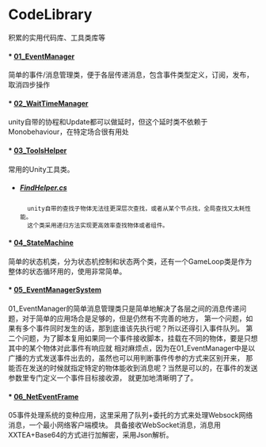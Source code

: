 # CodeLibrary
积累的实用代码库、工具类库等

#### * [01_EventManager](https://github.com/linguoyuan/CodeLibrary/tree/master/01_EventManager)
简单的事件/消息管理类，便于各层传递消息，包含事件类型定义，订阅，发布，取消四步操作

#### * [02_WaitTimeManager](https://github.com/linguoyuan/CodeLibrary/tree/master/02_WaitTimeManager)
unity自带的协程和Update都可以做延时，但这个延时类不依赖于Monobehaviour，在特定场合很有用处

#### * [03_ToolsHelper](https://github.com/linguoyuan/CodeLibrary/tree/master/03_ToolsHelper)
常用的Unity工具类。
 * ##### [FindHelper.cs](https://github.com/linguoyuan/CodeLibrary/blob/master/03_ToolsHelper/FindHelper.cs)
         unity自带的查找子物体无法往更深层次查找，或者从某个节点找，全局查找又太耗性能。
         这个类采用递归方法实现更高效率查找物体或者组件。
         
#### * [04_StateMachine](https://github.com/linguoyuan/CodeLibrary/tree/master/04_StateMachine)
简单的状态机类，分为状态机控制和状态两个类，还有一个GameLoop类是作为整体的状态循环用的，使用非常简单。

#### * [05_EventManagerSystem](https://github.com/linguoyuan/CodeLibrary/tree/master/05_EventManagerSystem)
 01_EventManager的简单消息管理类只是简单地解决了各层之间的消息传递问题，对于简单的应用场合是足够的，但是仍然有不完善的地方，
 第一个问题，如果有多个事件同时发生的话，那到底谁该先执行呢？所以还得引入事件队列。
 第二个问题，为了脚本复用如果同一个事件接收脚本，挂载在不同的物体，要是只想其中的某个物体对此事件有响应就
 相对麻烦点，因为在01_EventManager中是以广播的方式发送事件出去的，虽然也可以用判断事件传参的方式来区别开来，
 那能否在发送的时候就指定特定的物体能收到消息呢？当然是可以的，在事件的发送参数里专门定义一个事件目标接收源，
 就更加地清晰明了了。
 
 #### * [06_NetEventFrame](https://github.com/linguoyuan/CodeLibrary/tree/master/06_NetEventFrame)
 05事件处理系统的变种应用，这里采用了队列+委托的方式来处理Websock网络消息，一个最小网络客户端模块。
 具备接收WebSocket消息，消息用XXTEA+Base64的方式进行加解密，采用Json解析。
